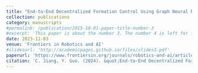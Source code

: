 ```yaml
---
title: "End-to-End Decentralized Formation Control Using Graph Neural Network Based Learning Method"
collection: publications
category: manuscripts
#permalink: /publication/2015-10-01-paper-title-number-3
#excerpt: 'This paper is about the number 3. The number 4 is left for future work.'
date: 2023-11-03
venue: 'Frontiers in Robotics and AI'
#slidesurl: 'http://academicpages.github.io/files/slides3.pdf'
paperurl: 'https://www.frontiersin.org/journals/robotics-and-ai/articles/10.3389/frobt.2023.1285412/full'
citation: 'C. Jiang, Y. Guo. (2024). &quot;End-to-End Decentralized Formation Control Using Graph Neural Network Based Learning Method.&quot; <i>Frontiers in Robotics and AI</i>. 10. p 1285412.'
---
```

